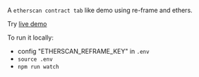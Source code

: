 A `etherscan contract tab` like demo using re-frame and ethers.

Try [live demo](https://re-frame-ethers-demo.web.app/)

To run it locally:
- config "ETHERSCAN_REFRAME_KEY" in `.env`
- `source .env`
- `npm run watch`
